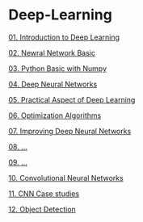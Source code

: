 # Deep-Learning

[01. Introduction to Deep Learning](https://github.com/junji64/Deep-Learning/blob/main/01.%20Introduction%20to%20Deep%20Learning.ipynb)

[02. Newral Network Basic](https://junji64.github.io/Deep-Learning/02.%20Neural%20Network%20Basics-v2.html)

[03. Python Basic with Numpy](https://junji64.github.io/Deep-Learning/02.(Assignment-problem)%20Python%20Basics%20with%20Numpy.html)

[04. Deep Neural Networks](https://github.com/junji64/Deep-Learning/blob/main/04.%20Deep%20Neural%20Networks.ipynb)

[05. Practical Aspect of Deep Learning](https://github.com/junji64/Deep-Learning/blob/main/05.%20Practical%20Aspects%20of%20Deep%20Learning.ipynb)

[06. Optimization Algorithms](https://github.com/junji64/Deep-Learning/blob/main/06.%20Optimization%20Algorithms.ipynb)

[07. Improving Deep Neural Networks](https://github.com/junji64/Deep-Learning/blob/main/07.%20Improving%20Deep%20Neural%20Networks.ipynb)

[08. ...]()

[09. ...]()

[10. Convolutional Neural Networks](https://github.com/junji64/Deep-Learning/blob/main/10.%20Convolutional%20Neural%20Networks.ipynb)

[11. CNN Case studies](https://github.com/junji64/Deep-Learning/blob/main/11.%20CNN%20Case%20studies.ipynb)

[12. Object Detection](https://github.com/junji64/Deep-Learning/blob/main/12.%20Object%20Detection.ipynb)
